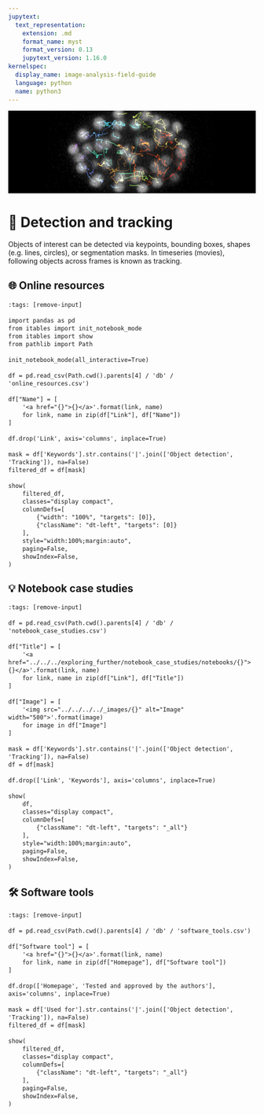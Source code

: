 ```yaml
---
jupytext:
  text_representation:
    extension: .md
    format_name: myst
    format_version: 0.13
    jupytext_version: 1.16.0
kernelspec:
  display_name: image-analysis-field-guide
  language: python
  name: python3
---
```

![tracking](../../../../images/tracking_lg.png)

# 🐾 Detection and tracking

Objects of interest can be detected via keypoints, bounding boxes, shapes (e.g. lines, circles), or segmentation masks. In timeseries (movies), following objects across frames is known as tracking.

## 🌐 Online resources

```{code-cell} ipython3
:tags: [remove-input]

import pandas as pd
from itables import init_notebook_mode
from itables import show
from pathlib import Path

init_notebook_mode(all_interactive=True)

df = pd.read_csv(Path.cwd().parents[4] / 'db' / 'online_resources.csv')

df["Name"] = [
    '<a href="{}">{}</a>'.format(link, name)
    for link, name in zip(df["Link"], df["Name"])
]

df.drop('Link', axis='columns', inplace=True)

mask = df['Keywords'].str.contains('|'.join(['Object detection', 'Tracking']), na=False)
filtered_df = df[mask]

show(
    filtered_df,
    classes="display compact", 
    columnDefs=[
        {"width": "100%", "targets": [0]},
        {"className": "dt-left", "targets": [0]}
    ],
    style="width:100%;margin:auto",
    paging=False,
    showIndex=False,
)
```

## 💡 Notebook case studies

```{code-cell} ipython3
:tags: [remove-input]

df = pd.read_csv(Path.cwd().parents[4] / 'db' / 'notebook_case_studies.csv')

df["Title"] = [
    '<a href="../../../exploring_further/notebook_case_studies/notebooks/{}">{}</a>'.format(link, name)
    for link, name in zip(df["Link"], df["Title"])
]

df["Image"] = [
    '<img src="../../../../_images/{}" alt="Image" width="500">'.format(image)
    for image in df["Image"]
]

mask = df['Keywords'].str.contains('|'.join(['Object detection', 'Tracking']), na=False)
df = df[mask]

df.drop(['Link', 'Keywords'], axis='columns', inplace=True)

show(
    df, 
    classes="display compact", 
    columnDefs=[
        {"className": "dt-left", "targets": "_all"}
    ],
    style="width:100%;margin:auto",
    paging=False,
    showIndex=False,
)
```

## 🛠️ Software tools

```{code-cell} ipython3
:tags: [remove-input]

df = pd.read_csv(Path.cwd().parents[4] / 'db' / 'software_tools.csv')

df["Software tool"] = [
    '<a href="{}">{}</a>'.format(link, name)
    for link, name in zip(df["Homepage"], df["Software tool"])
]

df.drop(['Homepage', 'Tested and approved by the authors'], axis='columns', inplace=True)

mask = df['Used for'].str.contains('|'.join(['Object detection', 'Tracking']), na=False)
filtered_df = df[mask]

show(
    filtered_df,
    classes="display compact", 
    columnDefs=[
        {"className": "dt-left", "targets": "_all"}
    ],
    paging=False,
    showIndex=False,
)
```